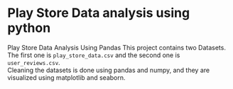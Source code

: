 # Play Store Data analysis using python
Play Store Data Analysis Using Pandas 
This project contains two Datasets. The first one is `play_store_data.csv` and the second one is `user_reviews.csv`.<br>
Cleaning the datasets is done using pandas and numpy, and they are visualized using matplotlib and seaborn.

